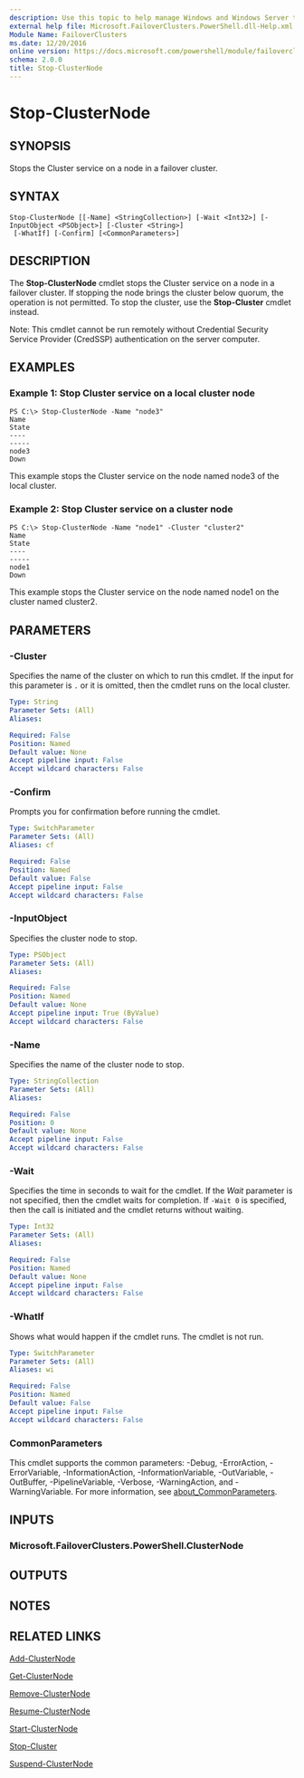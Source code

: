 ```yaml
---
description: Use this topic to help manage Windows and Windows Server technologies with Windows PowerShell.
external help file: Microsoft.FailoverClusters.PowerShell.dll-Help.xml
Module Name: FailoverClusters
ms.date: 12/20/2016
online version: https://docs.microsoft.com/powershell/module/failoverclusters/stop-clusternode?view=windowsserver2019-ps&wt.mc_id=ps-gethelp
schema: 2.0.0
title: Stop-ClusterNode
---
```


# Stop-ClusterNode

## SYNOPSIS
Stops the Cluster service on a node in a failover cluster.

## SYNTAX

```
Stop-ClusterNode [[-Name] <StringCollection>] [-Wait <Int32>] [-InputObject <PSObject>] [-Cluster <String>]
 [-WhatIf] [-Confirm] [<CommonParameters>]
```

## DESCRIPTION
The **Stop-ClusterNode** cmdlet stops the Cluster service on a node in a failover cluster.
If stopping the node brings the cluster below quorum, the operation is not permitted.
To stop the cluster, use the **Stop-Cluster** cmdlet instead.

Note: This cmdlet cannot be run remotely without Credential Security Service Provider (CredSSP) authentication on the server computer.

## EXAMPLES

### Example 1: Stop Cluster service on a local cluster node
```
PS C:\> Stop-ClusterNode -Name "node3"
Name                                                                      State 
----                                                                      ----- 
node3                                                                      Down
```

This example stops the Cluster service on the node named node3 of the local cluster.

### Example 2: Stop Cluster service on a cluster node
```
PS C:\> Stop-ClusterNode -Name "node1" -Cluster "cluster2"
Name                                                                      State 
----                                                                      ----- 
node1                                                                      Down
```

This example stops the Cluster service on the node named node1 on the cluster named cluster2.

## PARAMETERS

### -Cluster
Specifies the name of the cluster on which to run this cmdlet.
If the input for this parameter is `.` or it is omitted, then the cmdlet runs on the local cluster.

```yaml
Type: String
Parameter Sets: (All)
Aliases: 

Required: False
Position: Named
Default value: None
Accept pipeline input: False
Accept wildcard characters: False
```

### -Confirm
Prompts you for confirmation before running the cmdlet.

```yaml
Type: SwitchParameter
Parameter Sets: (All)
Aliases: cf

Required: False
Position: Named
Default value: False
Accept pipeline input: False
Accept wildcard characters: False
```

### -InputObject
Specifies the cluster node to stop.

```yaml
Type: PSObject
Parameter Sets: (All)
Aliases: 

Required: False
Position: Named
Default value: None
Accept pipeline input: True (ByValue)
Accept wildcard characters: False
```

### -Name
Specifies the name of the cluster node to stop.

```yaml
Type: StringCollection
Parameter Sets: (All)
Aliases: 

Required: False
Position: 0
Default value: None
Accept pipeline input: False
Accept wildcard characters: False
```

### -Wait
Specifies the time in seconds to wait for the cmdlet.
If the *Wait* parameter is not specified, then the cmdlet waits for completion.
If `-Wait 0` is specified, then the call is initiated and the cmdlet returns without waiting.

```yaml
Type: Int32
Parameter Sets: (All)
Aliases: 

Required: False
Position: Named
Default value: None
Accept pipeline input: False
Accept wildcard characters: False
```

### -WhatIf
Shows what would happen if the cmdlet runs.
The cmdlet is not run.

```yaml
Type: SwitchParameter
Parameter Sets: (All)
Aliases: wi

Required: False
Position: Named
Default value: False
Accept pipeline input: False
Accept wildcard characters: False
```

### CommonParameters
This cmdlet supports the common parameters: -Debug, -ErrorAction, -ErrorVariable, -InformationAction, -InformationVariable, -OutVariable, -OutBuffer, -PipelineVariable, -Verbose, -WarningAction, and -WarningVariable. For more information, see [about_CommonParameters](https://go.microsoft.com/fwlink/?LinkID=113216).

## INPUTS

### Microsoft.FailoverClusters.PowerShell.ClusterNode

## OUTPUTS

## NOTES

## RELATED LINKS

[Add-ClusterNode](./Add-ClusterNode.md)

[Get-ClusterNode](./Get-ClusterNode.md)

[Remove-ClusterNode](./Remove-ClusterNode.md)

[Resume-ClusterNode](./Resume-ClusterNode.md)

[Start-ClusterNode](./Start-ClusterNode.md)

[Stop-Cluster](./Stop-Cluster.md)

[Suspend-ClusterNode](./Suspend-ClusterNode.md)

